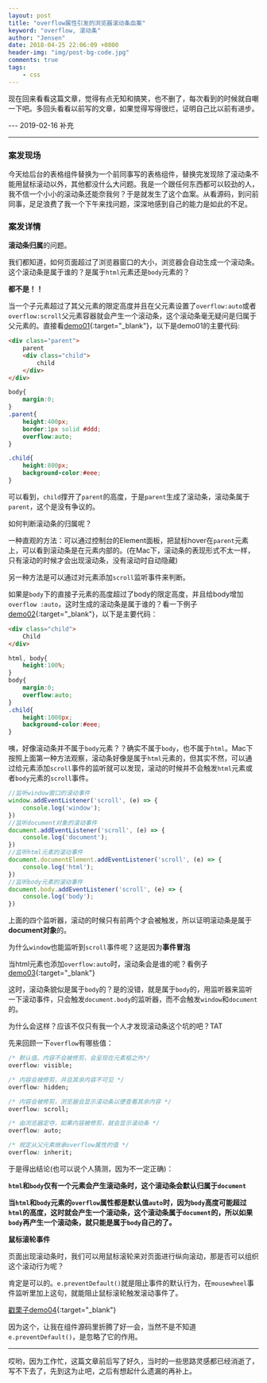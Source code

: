 ```yaml
---
layout: post
title: "overflow属性引发的浏览器滚动条血案"
keyword: "overflow, 滚动条"
author: "Jensen"
date: 2018-04-25 22:06:09 +0800
header-img: "img/post-bg-code.jpg"
comments: true
tags:
    - css
---
```


现在回来看看这篇文章，觉得有点无知和搞笑，也不删了，每次看到的时候就自嘲一下吧。多回头看看以前写的文章，如果觉得写得很烂，证明自己比以前有进步。

--- 2019-02-16 补充

---

### 案发现场

今天给后台的表格组件替换为一个前同事写的表格组件，替换完发现除了滚动条不能用鼠标滚动以外，其他都没什么大问题。我是一个跟任何东西都可以较劲的人，我不信一个小小的滚动条还能奈我何？于是就发生了这个血案。从看源码，到问前同事，足足浪费了我一个下午来找问题，深深地感到自己的能力是如此的不足。

### 案发详情

**滚动条归属**的问题。

我们都知道，如何页面超过了浏览器窗口的大小，浏览器会自动生成一个滚动条。这个滚动条是属于谁的？是属于`html`元素还是`body`元素的？

**都不是！！**

当一个子元素超过了其父元素的限定高度并且在父元素设置了`overflow:auto`或者`overflow:scroll`父元素容器就会产生一个滚动条，这个滚动条毫无疑问是归属于父元素的。直接看[demo01](https://iamwjj.github.io/gp-demos/overflow/demo01.html){:target="_blank"}，以下是demo01的主要代码:

```html
<div class="parent">
    parent
    <div class="child">
        child
    </div>
</div>
```

```css
body{
	margin:0;
}
.parent{
    height:400px;
    border:1px solid #ddd;
    overflow:auto;
}

.child{
    height:800px;
    background-color:#eee;
}
```
可以看到，`child`撑开了`parent`的高度，于是`parent`生成了滚动条，滚动条属于`parent`，这个是没有争议的。

如何判断滚动条的归属呢？

一种直观的方法：可以通过控制台的Element面板，把鼠标hover在`parent`元素上，可以看到滚动条是在元素内部的。(在Mac下，滚动条的表现形式不太一样，只有滚动的时候才会出现滚动条，没有滚动时自动隐藏)

另一种方法是可以通过对元素添加`scroll`监听事件来判断。

如果是`body`下的直接子元素的高度超过了body的限定高度，并且给body增加`overflow
:auto`，这时生成的滚动条是属于谁的？看一下例子[demo02](https://iamwjj.github.io/gp-demos/overflow/demo02.html){:target="_blank"}，以下是主要代码：

```html
<div class="child">
    Child
</div>
```

```css
html, body{
    height:100%;
}
body{
    margin:0;
    overflow:auto;
}
.child{
    height:1000px;
    background-color:#eee;
}
```
咦，好像滚动条并不属于`body`元素？？确实不属于`body`，也不属于`html`。Mac下按照上面第一种方法观察，滚动条好像是属于`html`元素的，但其实不然，可以通过给元素添加`scroll`事件的监听就可以发现，滚动的时候并不会触发`html`元素或者`body`元素的`scroll`事件。

```js
//监听window窗口的滚动事件
window.addEventListener('scroll', (e) => {
    console.log('window');
})
//监听document对象的滚动事件
document.addEventListener('scroll', (e) => {
    console.log('document');
})
//监听html元素的滚动事件
document.documentElement.addEventListener('scroll', (e) => {
    console.log('html');
})
//监听body元素的滚动事件
document.body.addEventListener('scroll', (e) => {
    console.log('body');
})
```
上面的四个监听器，滚动的时候只有前两个才会被触发，所以证明滚动条是属于**document对象**的。

为什么`window`也能监听到`scroll`事件呢？这是因为**事件冒泡**

当html元素也添加`overflow:auto`时，滚动条会是谁的呢？看例子[demo03](https://iamwjj.github.io/gp-demos/overflow/demo03.html){:target="_blank"}


这时，滚动条貌似是属于`body`的？是的没错，就是属于`body`的，用监听器来监听一下滚动事件，只会触发`document.body`的监听器，而不会触发`window`和`document`的。

为什么会这样？应该不仅只有我一个人才发现滚动条这个坑的吧？TAT

先来回顾一下`overflow`有哪些值：

```css
/* 默认值。内容不会被修剪，会呈现在元素框之外*/
overflow: visible;

/* 内容会被修剪，并且其余内容不可见 */
overflow: hidden;

/* 内容会被修剪，浏览器会显示滚动条以便查看其余内容 */
overflow: scroll;

/* 由浏览器定夺，如果内容被修剪，就会显示滚动条 */
overflow: auto;

/* 规定从父元素继承overflow属性的值 */
overflow: inherit;

```

于是得出结论(也可以说个人猜测，因为不一定正确)：

**`html`和`body`仅有一个元素会产生滚动条时，这个滚动条会默认归属于`document`**

**当`html`和`body`元素的`overflow`属性都是默认值`auto`时，因为`body`高度可能超过`html`的高度，这时就会产生一个滚动条，这个滚动条属于`document`的，所以如果`body`再产生一个滚动条，就只能是属于`body`自己的了。**


**鼠标滚轮事件**

页面出现滚动条时，我们可以用鼠标滚轮来对页面进行纵向滚动，那是否可以组织这个滚动行为呢？

肯定是可以的。`e.preventDefault()`就是阻止事件的默认行为，在`mousewheel`事件监听里加上这句，就能阻止鼠标滚轮触发滚动事件了。

[戳栗子demo04](https://iamwjj.github.io/gp-demos/overflow/demo04.html){:target="_blank"}

因为这个，让我在组件源码里折腾了好一会，当然不是不知道`e.preventDefault()`，是忽略了它的作用。

---

哎哟，因为工作忙，这篇文章前后写了好久，当时的一些思路灵感都已经消逝了，写不下去了，先到这为止吧，之后有想起什么遗漏的再补上。




